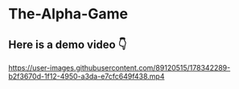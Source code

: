 # The-Alpha-Game

## Here is a demo video 👇

https://user-images.githubusercontent.com/89120515/178342289-b2f3670d-1f12-4950-a3da-e7cfc649f438.mp4
